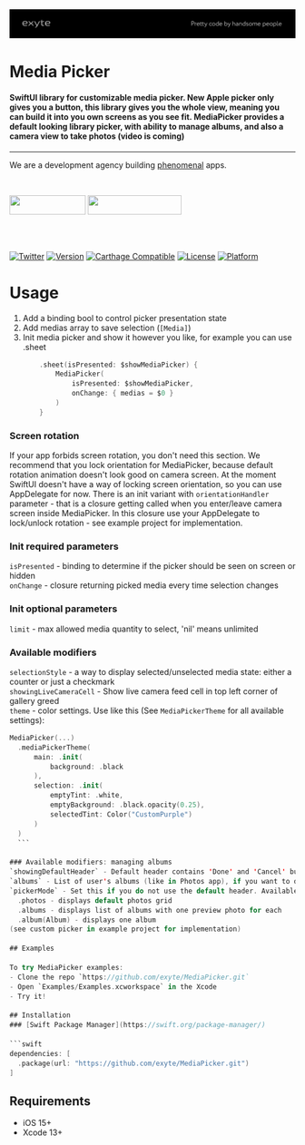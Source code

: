 <img src="https://raw.githubusercontent.com/exyte/media/master/common/header.png">

<p><h1 align="left">Media Picker</h1></p>

<p><h4>SwiftUI library for customizable media picker. New Apple picker only gives you a button, this library gives you the whole view, meaning you can build it into you own screens as you see fit. MediaPicker provides a default looking library picker, with ability to manage albums, and also a camera view to take photos (video is coming)</h4></p>

___

<p> We are a development agency building
  <a href="https://clutch.co/profile/exyte#review-731233?utm_medium=referral&utm_source=github.com&utm_campaign=phenomenal_to_clutch">phenomenal</a> apps.</p>

</br>

<a href="https://exyte.com/contacts"><img src="https://i.imgur.com/vGjsQPt.png" width="134" height="34"></a> <a href="https://twitter.com/exyteHQ"><img src="https://i.imgur.com/DngwSn1.png" width="165" height="34"></a>

</br></br>

[![Twitter](https://img.shields.io/badge/Twitter-@exyteHQ-blue.svg?style=flat)](http://twitter.com/exyteHQ)
[![Version](https://img.shields.io/cocoapods/v/ExyteMediaPicker.svg?style=flat)](http://cocoapods.org/pods/ExyteMediaPicker)
[![Carthage Compatible](https://img.shields.io/badge/Carthage-compatible-0473B3.svg?style=flat)](https://github.com/Carthage/Carthage)
[![License](https://img.shields.io/cocoapods/l/ExyteMediaPicker.svg?style=flat)](http://cocoapods.org/pods/ExyteMediaPicker)
[![Platform](https://img.shields.io/cocoapods/p/ExyteMediaPicker.svg?style=flat)](http://cocoapods.org/pods/ExyteMediaPicker)

# Usage
1. Add a binding bool to control picker presentation state
2. Add medias array to save selection (`[Media]`)
3. Init media picker and show it however you like, for example you can use .sheet
    ```swift
        .sheet(isPresented: $showMediaPicker) {
            MediaPicker(
                isPresented: $showMediaPicker,
                onChange: { medias = $0 }
            )
        }
    ```

### Screen rotation
If your app forbids screen rotation, you don't need this section.
We recommend that you lock orientation for MediaPicker, because default rotation animation doesn't look good on camera screen. At the moment SwiftUI doesn't have a way of locking screen orientation, so you can use AppDelegate for now. There is an init variant with `orientationHandler` parameter - that is a closure getting called when you enter/leave camera screen inside MediaPicker. In this closure use your AppDelegate to lock/unlock rotation - see example project for implementation.

### Init required parameters
`isPresented` - binding to determine if the picker should be seen on screen or hidden   
`onChange` - closure returning picked media every time selection changes

### Init optional parameters
`limit` - max allowed media quantity to select, 'nil' means unlimited    

### Available modifiers
`selectionStyle` - a way to display selected/unselected media state: either a counter or just a checkmark         
`showingLiveCameraCell` - Show live camera feed cell in top left corner of gallery greed     
`theme` - color settings. Use like this (See `MediaPickerTheme` for all available settings):    
  ```swift
MediaPicker(...)
    .mediaPickerTheme(
        main: .init(
            background: .black
        ),
        selection: .init(
            emptyTint: .white,
            emptyBackground: .black.opacity(0.25),
            selectedTint: Color("CustomPurple")
        )
    )
    ```

### Available modifiers: managing albums
`showingDefaultHeader` - Default header contains 'Done' and 'Cancel' button, and a simple switcher: Photos/Albums. Use it if you just wany out-of-the box picker (see default picker in example project for implementation)     
`albums` - List of user's albums (like in Photos app), if you want to display them differently than `showingDefaultHeader` does.           
`pickerMode` - Set this if you do not use the default header. Available options are:     
    .photos - displays default photos grid      
    .albums - displays list of albums with one preview photo for each
    .album(Album) - displays one album      
(see custom picker in example project for implementation)

## Examples

To try MediaPicker examples:
- Clone the repo `https://github.com/exyte/MediaPicker.git`
- Open `Examples/Examples.xcworkspace` in the Xcode
- Try it!

## Installation
### [Swift Package Manager](https://swift.org/package-manager/)

```swift
dependencies: [
    .package(url: "https://github.com/exyte/MediaPicker.git")
]
```

## Requirements

* iOS 15+
* Xcode 13+ 
